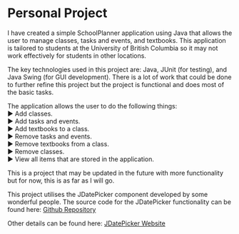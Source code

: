 # Personal Project

I have created a simple SchoolPlanner application using Java that allows the user to manage classes, tasks and events, and textbooks. This application is tailored to students at the University of British Columbia so it may not work effectively for students in other locations. 

The key technologies used in this project are: Java, JUnit (for testing), and Java Swing (for GUI development). There is a lot of work that could be done to further refine this project but the project is functional and does most of the basic tasks. 

The application allows the user to do the following things: <br/>
:arrow_forward: Add classes. <br/>
:arrow_forward: Add tasks and events. <br/>
:arrow_forward: Add textbooks to a class. <br/>
:arrow_forward: Remove tasks and events. <br/>
:arrow_forward: Remove textbooks from a class. <br/>
:arrow_forward: Remove classes. <br/>
:arrow_forward: View all items that are stored in the application. <br/>

This is a project that may be updated in the future with more functionality but for now, this is as far as I will go.

This project utilises the JDatePicker component developed by some wonderful people. The source code for the JDatePicker functionality can be found here: [Github Repository](https://github.com/JDatePicker/JDatePicker)

Other details can be found here: [JDatePicker Website](https://jdatepicker.org/)
